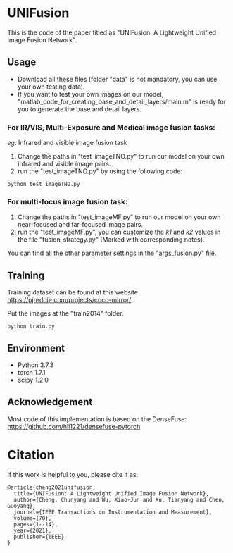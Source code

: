 # UNIFusion
This is the code of the paper titled as "UNIFusion: A Lightweight Unified Image Fusion Network".

## Usage
- Download all these files (folder "data" is not mandatory, you can use your own testing data).
- If you want to test your own images on our model, "matlab_code_for_creating_base_and_detail_layers/main.m" is ready for you to generate the base and detail layers.

### For IR/VIS, Multi-Exposure and Medical image fusion tasks:
*eg*. Infrared and visible image fusion task
1. Change the paths in "test_imageTNO.py" to run our model on your own infrared and visible image pairs.
2. run the "test_imageTNO.py" by using the following code:
```
python test_imageTNO.py
```

### For multi-focus image fusion task:
1. Change the paths in "test_imageMF.py" to run our model on your own near-focused and far-focused image pairs.
2. run the "test_imageMF.py", you can customize the *k1* and *k2* values in the file "fusion_strategy.py" (Marked with corresponding notes).

You can find all the other parameter settings in the "args_fusion.py" file.

## Training
Training dataset can be found at this website: https://pjreddie.com/projects/coco-mirror/

Put the images at the "train2014" folder.

```
python train.py
```

## Environment
- Python 3.7.3
- torch 1.7.1
- scipy 1.2.0

## Acknowledgement
Most code of this implementation is based on the DenseFuse: https://github.com/hli1221/densefuse-pytorch

# Citation
If this work is helpful to you, please cite it as:
```
@article{cheng2021unifusion,
  title={UNIFusion: A Lightweight Unified Image Fusion Network},
  author={Cheng, Chunyang and Wu, Xiao-Jun and Xu, Tianyang and Chen, Guoyang},
  journal={IEEE Transactions on Instrumentation and Measurement},
  volume={70},
  pages={1--14},
  year={2021},
  publisher={IEEE}
}
```
